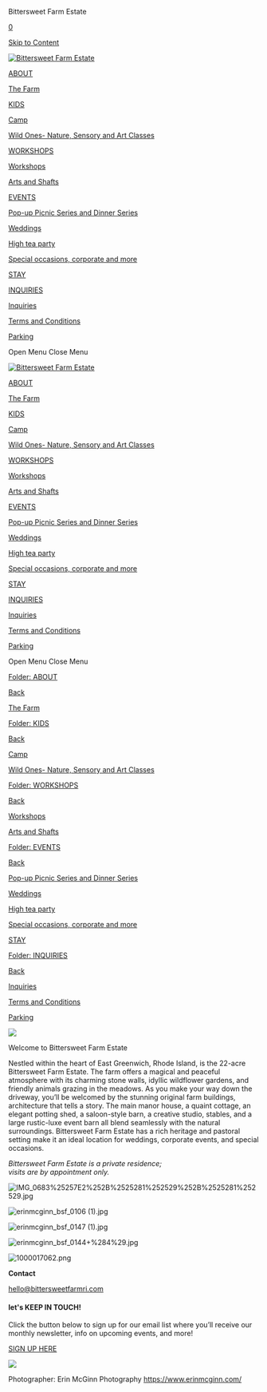 Bittersweet Farm Estate



[0](/cart)

[Skip to Content](#page)


[![Bittersweet Farm Estate](//images.squarespace-cdn.com/content/v1/63ecf9bec0a49528cd20165b/4efd474f-6733-4824-94f3-628674058040/Your+paragraph+text+%281%29.png?format=1500w)](/)

[ABOUT](/new-folder-1)

[The Farm](/about)

[KIDS](/Kids)

[Camp](/new-page)

[Wild Ones- Nature, Sensory and Art Classes](/nature-sensory-and-art-classes)

[WORKSHOPS](/new-folder)

[Workshops](/workshops)

[Arts and Shafts](/new-page-1)

[EVENTS](/private-celebrations-1)

[Pop-up Picnic Series and Dinner Series](/picnic-series)

[Weddings](/weddings)

[High tea party](/bachelorettebachelor)

[Special occasions, corporate and more](/birthday-parties-hen)

[STAY](/accomoddation)

[INQUIRIES](/new-dropdown)

[Inquiries](/inquiries)

[Terms and Conditions](/terms-and-conditions)

[Parking](/parking)



Open Menu
Close Menu

[![Bittersweet Farm Estate](//images.squarespace-cdn.com/content/v1/63ecf9bec0a49528cd20165b/4efd474f-6733-4824-94f3-628674058040/Your+paragraph+text+%281%29.png?format=1500w)](/)

[ABOUT](/new-folder-1)

[The Farm](/about)

[KIDS](/Kids)

[Camp](/new-page)

[Wild Ones- Nature, Sensory and Art Classes](/nature-sensory-and-art-classes)

[WORKSHOPS](/new-folder)

[Workshops](/workshops)

[Arts and Shafts](/new-page-1)

[EVENTS](/private-celebrations-1)

[Pop-up Picnic Series and Dinner Series](/picnic-series)

[Weddings](/weddings)

[High tea party](/bachelorettebachelor)

[Special occasions, corporate and more](/birthday-parties-hen)

[STAY](/accomoddation)

[INQUIRIES](/new-dropdown)

[Inquiries](/inquiries)

[Terms and Conditions](/terms-and-conditions)

[Parking](/parking)



Open Menu
Close Menu

[Folder:
ABOUT](/new-folder-1)

[Back](/)

[The Farm](/about)

[Folder:
KIDS](/Kids)

[Back](/)

[Camp](/new-page)

[Wild Ones- Nature, Sensory and Art Classes](/nature-sensory-and-art-classes)

[Folder:
WORKSHOPS](/new-folder)

[Back](/)

[Workshops](/workshops)

[Arts and Shafts](/new-page-1)

[Folder:
EVENTS](/private-celebrations-1)

[Back](/)

[Pop-up Picnic Series and Dinner Series](/picnic-series)

[Weddings](/weddings)

[High tea party](/bachelorettebachelor)

[Special occasions, corporate and more](/birthday-parties-hen)

[STAY](/accomoddation)

[Folder:
INQUIRIES](/new-dropdown)

[Back](/)

[Inquiries](/inquiries)

[Terms and Conditions](/terms-and-conditions)

[Parking](/parking)



![](https://images.squarespace-cdn.com/content/v1/63ecf9bec0a49528cd20165b/fc5afc06-5958-4997-b4f3-f574e7e45fdf/erinmcginn_bsf_0052.jpg)

Welcome to Bittersweet Farm Estate  
  
Nestled within the heart of East Greenwich, Rhode Island, is the 22-acre Bittersweet Farm Estate. The farm offers a magical and peaceful atmosphere with its charming stone walls, idyllic wildflower gardens, and friendly animals grazing in the meadows. As you make your way down the driveway, you’ll be welcomed by the stunning original farm buildings, architecture that tells a story. The main manor house, a quaint cottage, an elegant potting shed, a saloon-style barn, a creative studio, stables, and a large rustic-luxe event barn all blend seamlessly with the natural surroundings. Bittersweet Farm Estate has a rich heritage and pastoral setting make it an ideal location for weddings, corporate events, and special occasions.

*Bittersweet Farm Estate is a private residence;   
visits are by appointment only.*

![IMG_0683%25257E2%252B%2525281%252529%252B%2525281%252529.jpg]()



![erinmcginn_bsf_0106 (1).jpg]()



![erinmcginn_bsf_0147 (1).jpg]()



![erinmcginn_bsf_0144+%284%29.jpg]()



![1000017062.png]()



**Contact**

hello@bittersweetfarmri.com

#### let's KEEP IN TOUCH!

Click the button below to sign up for our email list where you’ll receive our monthly newsletter, info on upcoming events, and more!

[SIGN UP HERE](https://mailchi.mp/6b66d1fdda9a/bittersweet-farm-newsletter)

![](https://images.squarespace-cdn.com/content/v1/63ecf9bec0a49528cd20165b/4efd474f-6733-4824-94f3-628674058040/Your+paragraph+text+%281%29.png)

Photographer: Erin McGinn Photography https://www.erinmcginn.com/